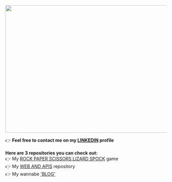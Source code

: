 
 <img src="https://media.giphy.com/media/IkC48u5QaYoXv55Otj/giphy.gif" width="700" height="400" />
 
👉 **Feel free to contact me on my [LINKEDIN](https://www.linkedin.com/in/karina-segruma/) profile**</br>
<br>
**Here are 3 repositories you can check out:** <br>
👉 My [ROCK PAPER SCISSORS LIZARD SPOCK](https://github.com/krnsgrm/rock-paper-scissors-lizard-spock) game <br>
👉 My [WEB AND APIS](https://github.com/krnsgrm/web-and-apis) repository <br>
👉 My wannabe ['BLOG'](https://github.com/krnsgrm/codelex-blog)

<!--
**krnsgrm/krnsgrm** is a ✨ _special_ ✨ repository because its `README.md` (this file) appears on your GitHub profile.

Here are some ideas to get you started:

- 🔭 I’m currently working on ...
- 🌱 I’m currently learning ...
- 👯 I’m looking to collaborate on ...
- 🤔 I’m looking for help with ...
- 💬 Ask me about ...
- 📫 How to reach me: ...
- 😄 Pronouns: ...
- ⚡ Fun fact: ...
-->

